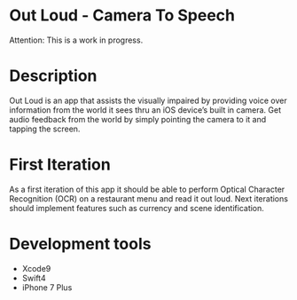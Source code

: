 #  Out Loud - Camera To Speech
Attention: This is a work in progress.

# Description
Out Loud is an app that assists the visually impaired by providing voice over information from the world it sees thru an iOS device’s built in camera.
Get audio feedback from the world by simply pointing the camera to it and tapping the screen.

# First Iteration
As a first iteration of this app it should be able to perform Optical Character Recognition (OCR) on a restaurant menu and read it out loud. Next iterations should implement features such as currency and scene identification.

# Development tools
- Xcode9
- Swift4
- iPhone 7 Plus
